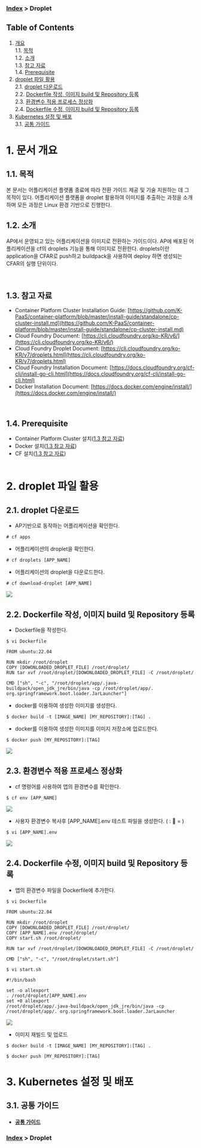 ### [Index](https://github.com/K-PaaS/ap2cp-guide) > Droplet

## Table of Contents

1. [개요](#1)  
 1.1. [목적](#1.1)  
 1.2. [소개](#1.2)  
 1.3. [참고 자료](#1.3)  
 1.4. [Prerequisite](#1.4)
2. [droplet 파일 활용](#2)  
 2.1. [droplet 다운로드](#2.1)  
 2.2. [Dockerfile 작성, 이미지 build 및 Repository 등록](#2.2)  
 2.3. [환경변수 적용 프로세스 정상화](#2.3)  
 2.4. [Dockerfile 수정, 이미지 build 및 Repository 등록](#2.4)   
3. [Kubernetes 설정 및 배포](#3)  
  3.1. [공통 가이드](#3.1)

# <div id='1'/>1. 문서 개요

## <div id='1.1'/>1.1. 목적
본 문서는 어플리케이션 플랫폼 종료에 따라 전환 가이드 제공 및 기술 지원하는 데 그 목적이 있다. 어플리케이션 플랫폼을 droplet 활용하여 이미지를 추출하는 과정을 소개하며 모든 과정은 Linux 환경 기반으로 진행한다.
<br>

## <div id='1.2'/>1.2. 소개
AP에서 운영되고 있는 어플리케이션을 이미지로 전환하는 가이드이다. AP에 배포된 어플리케이션을 cf의 droplets 기능을 통해 이미지로 전환한다. droplets이란 application을 CFAR로 push하고 buildpack을 사용하여 deploy 하면 생성되는 CFAR의 실행 단위이다.

<br>

## <div id='1.3'/>1.3. 참고 자료
- Container Platform Cluster Installation Guide: [https://github.com/K-PaaS/container-platform/blob/master/install-guide/standalone/cp-cluster-install.md](https://github.com/K-PaaS/container-platform/blob/master/install-guide/standalone/cp-cluster-install.md)
- Cloud Foundry Document: [https://cli.cloudfoundry.org/ko-KR/v6/](https://cli.cloudfoundry.org/ko-KR/v6/)
- Cloud Foundry Droplet Document: [https://cli.cloudfoundry.org/ko-KR/v7/droplets.html](https://cli.cloudfoundry.org/ko-KR/v7/droplets.html)
- Cloud Foundry Installation Document: [https://docs.cloudfoundry.org/cf-cli/install-go-cli.html](https://docs.cloudfoundry.org/cf-cli/install-go-cli.html)
- Docker Installation Document: [https://docs.docker.com/engine/install/](https://docs.docker.com/engine/install/)

<br>

## <div id='1.4'/>1.4. Prerequisite
- Container Platform Cluster 설치([1.3 참고 자료](#1.3))
- Docker 설치([1.3 참고 자료](#1.3))
- CF 설치([1.3 참고 자료](#1.3))
<br><br>

# <div id='2'/>2. droplet 파일 활용
## <div id='2.1'/>2.1. droplet 다운로드
- AP기반으로 동작하는 어플리케이션을 확인한다.
```
# cf apps
```

- 어플리케이션의 droplet을 확인한다.
```
# cf droplets [APP_NAME]
```

- 어플리케이션의 droplet을 다운로드한다.
```
# cf download-droplet [APP_NAME]
```
<kbd>
  <img src="../../img/running-app/droplet/droplet_01.png">
</kbd>
<br>


## <div id='2.2'/>2.2. Dockerfile 작성, 이미지 build 및 Repository 등록
- Dockerfile을 작성한다.
```
$ vi Dockerfile

FROM ubuntu:22.04

RUN mkdir /root/droplet
COPY [DOWONLOADED_DROPLET_FILE] /root/droplet/
RUN tar xvf /root/droplet/[DOWONLOADED_DROPLET_FILE] -C /root/droplet/

CMD ["sh", "-c", "/root/droplet/app/.java-buildpack/open_jdk_jre/bin/java -cp /root/droplet/app/. org.springframework.boot.loader.JarLauncher"]
```
- docker를 이용하여 생성한 이미지를 생성한다.
```
$ docker build -t [IMAGE_NAME] [MY_REPOSITORY]:[TAG] .
```
- docker를 이용하여 생성한 이미지를 이미지 저장소에 업로드한다.
```
$ docker push [MY_REPOSITORY]:[TAG]
```
<kbd>
  <img src="../../img/running-app/droplet/droplet_02.png">
</kbd>
<br>


## <div id='2.3'/>2.3. 환경변수 적용 프로세스 정상화
- cf 명령어를 사용하여 앱의 환경변수를 확인한다.
```
$ cf env [APP_NAME]
```
<kbd>
  <img src="../../img/running-app/droplet/droplet_03.png">
</kbd>

<br>

- 사용자 환경변수 복사후 [APP_NAME].env 테스트 파일을 생성한다. ( :  = )
```
$ vi [APP_NAME].env
```

<kbd>
  <img src="../../img/running-app/droplet/droplet_04.png">
</kbd>

<br>


## <div id='2.4'/>2.4. Dockerfile 수정, 이미지 build 및 Repository 등록
- 앱의 환경변수 파일을 Dockerfile에 추가한다.
```
$ vi Dockerfile

FROM ubuntu:22.04

RUN mkdir /root/droplet
COPY [DOWONLOADED_DROPLET_FILE] /root/droplet/
COPY [APP_NAME].env /root/droplet/
COPY start.sh /root/droplet/

RUN tar xvf /root/droplet/[DOWONLOADED_DROPLET_FILE] -C /root/droplet/

CMD ["sh", "-c", "/root/droplet/start.sh"]
```
```
$ vi start.sh

#!/bin/bash

set -o allexport
. /root/droplet/[APP_NAME].env
set +0 allexport
/root/droplet/app/.java-buildpack/open_jdk_jre/bin/java -cp /root/droplet/app/. org.springframework.boot.loader.JarLauncher
```
<kbd>
  <img src="../../img/running-app/droplet/droplet_05.png">
</kbd>

<br>

- 이미지 재빌드 및 업로드
```
$ docker build -t [IMAGE_NAME] [MY_REPOSITORY]:[TAG] .
```
```
$ docker push [MY_REPOSITORY]:[TAG]
```

# <div id='3'/>3. Kubernetes 설정 및 배포
## <div id='3.1'/>3.1. 공통 가이드
- #### [공통 가이드](../../common/common-guide.md)

### [Index](https://github.com/K-PaaS/ap2cp-guide) > Droplet